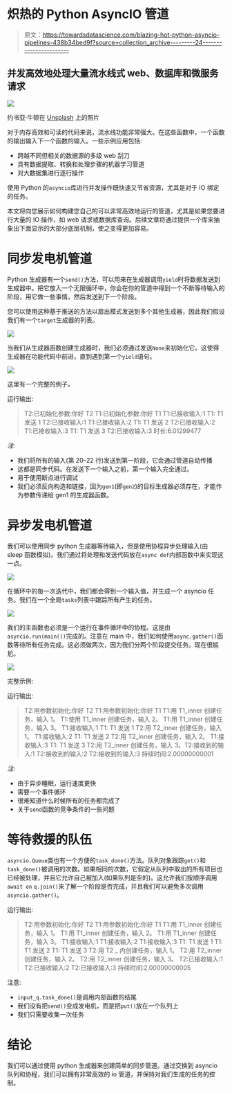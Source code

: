 # 炽热的 Python AsyncIO 管道

> 原文：<https://towardsdatascience.com/blazing-hot-python-asyncio-pipelines-438b34bed9f?source=collection_archive---------24----------------------->

## 并发高效地处理大量流水线式 web、数据库和微服务请求

![](img/18aa2570f74cc14d42e7403e217f200d.png)

约书亚·牛顿在 [Unsplash](https://unsplash.com?utm_source=medium&utm_medium=referral) 上的照片

对于内存高效和可读的代码来说，流水线功能非常强大。在这些函数中，一个函数的输出输入下一个函数的输入。一些示例应用包括:

*   跨越不同但相关的数据源的多级 web 刮刀
*   具有数据提取、转换和处理步骤的机器学习管道
*   对大数据集进行逐行操作

使用 Python 的`asyncio`库进行并发操作既快速又节省资源，尤其是对于 IO 绑定的任务。

本文将向您展示如何构建您自己的可以非常高效地运行的管道，尤其是如果您要进行大量的 IO 操作，如 web 请求或数据库查询。后续文章将通过提供一个库来抽象出下面显示的大部分底层机制，使之变得更加容易。

# 同步发电机管道

Python 生成器有一个`send()`方法，可以用来在生成器调用`yield`时将数据发送到生成器中。把它放入一个无限循环中，你会在你的管道中得到一个不断等待输入的阶段，用它做一些事情，然后发送到下一个阶段。

您可以使用这种基于推送的方法以扇出模式发送到多个其他生成器，因此我们假设我们有一个`target`生成器的列表。

![](img/1bd452c52202d15f138370fda731b321.png)

当我们从生成器函数创建生成器时，我们必须通过发送`None`来初始化它。这使得生成器在功能代码中前进，直到遇到第一个`yield`语句。

![](img/3113f7e51d62187715c77603690fcae3.png)

这里有一个完整的例子。

运行输出:

> T2:已初始化参数:你好 T2
> T1:已初始化参数:你好 T1
> T1:已接收输入:1
> T1: T1 发送 1
> T2:已接收输入:1
> T1:已接收输入:2
> T1: T1 发送 2
> T2:已接收输入:2
> T1:已接收输入:3
> T1: T1 发送 3
> T2:已接收输入:3
> 时长:6.01299477

*注:*

*   我们将所有的输入(第 20–22 行)发送到第一阶段，它会通过管道自动传播
*   这都是同步代码。在发送下一个输入之前，第一个输入完全通过。
*   易于使用断点进行调试
*   我们必须反向构造和链接，因为`gen1`(即`gen2`)的目标生成器必须存在，才能作为参数传递给 gen1 的生成器函数。

# 异步发电机管道

我们可以使用同步 python 生成器等待输入，但是使用协程异步处理输入(由 sleep 函数模拟)。我们通过将处理和发送代码放在`async def`内部函数中来实现这一点。

![](img/a5a766660f0a17cc753c93224974a261.png)

在循环中的每一次迭代中，我们都会得到一个输入值，并生成一个 asyncio 任务。我们在一个全局`tasks`列表中跟踪所有产生的任务。

![](img/4705c394073f1db162e08890711b5b06.png)

我们的主函数也必须是一个运行在事件循环中的协程。这是由`asyncio.run(main())`完成的。注意在 main 中，我们如何使用`async.gather()`函数等待所有任务完成。这必须做两次，因为我们分两个阶段提交任务。现在很尴尬。

![](img/b311fbbbe82d3024de1804cd74879a6e.png)

完整示例:

运行输出:

> T2:用参数初始化:你好 T2
> T1:用参数初始化:你好 T1
> T1:用 T1_inner 创建任务，输入 1。
> T1:使用 T1_inner 创建任务，输入 2。
> T1:用 T1_inner 创建任务，输入 3。
> T1:接收输入:1
> T1: T1 发送 1
> T2:用 T2_inner 创建任务，输入 1。
> T1:接收输入:2
> T1: T1 发送 2
> T2:用 T2_inner 创建任务，输入 2。
> T1:接收输入:3
> T1: T1 发送 3
> T2:用 T2_inner 创建任务，输入 3。T2:接收到的输入:1
> T2:接收到的输入:2
> T2:接收到的输入:3
> 持续时间:2.00000000001

*注*:

*   由于异步睡眠，运行速度更快
*   需要一个事件循环
*   很难知道什么时候所有的任务都完成了
*   关于`send`函数的竞争条件的一些问题

# 等待救援的队伍

`asyncio.Queue`类也有一个方便的`task_done()`方法。队列对象跟踪`get()`和`task_done()`被调用的次数。如果相同的次数，它假定从队列中取出的所有项目也已经被处理，并且它允许自己被加入(如果队列是空的)。这允许我们按顺序调用`await on` `q.join()`来了解一个阶段是否完成，并且我们可以避免多次调用`asyncio.gather()`。

运行输出:

> T2:用参数初始化:你好 T2
> T1:用参数初始化:你好 T1
> T1:用 T1_inner 创建任务，输入 1。
> T1:用 T1_inner 创建任务，输入 2。
> T1:用 T1_inner 创建任务，输入 3。
> T1:接收输入:1
> T1:接收输入:2
> T1:接收输入:3
> T1: T1 发送 1
> T1: T1 发送 2
> T1: T1 发送 3
> T2:用 T2 _ 内创建任务，输入 1。
> T2:用 T2_inner 创建任务，输入 2。
> T2:用 T2_inner 创建任务，输入 3。
> T2:已接收输入:1
> T2:已接收输入:2
> T2:已接收输入:3
> 持续时间:2.00000000005

注意:

*   `input_q.task_done()`是调用内部函数的结尾
*   我们没有把`send()`变成发电机，而是把`put()`放在一个队列上
*   我们只需要收集一次任务

# 结论

我们可以通过使用 python 生成器来创建简单的同步管道。通过交换到 asyncio 队列和协程，我们可以拥有非常高效的 io 管道，并保持对我们生成的任务的控制。